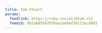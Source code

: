 ```yaml
---
title: Tom Stuart
params:
  feedlink: https://ruby.social/@tom.rss
  feedid: db1a685567b59ae2ae8af56113acd9d2
---
```

